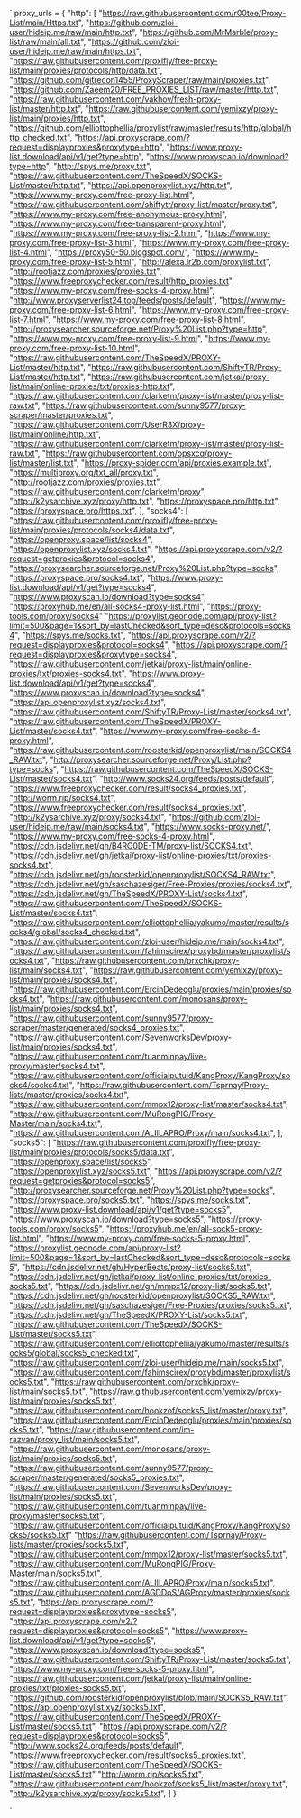´
proxy_urls = {
    "http": [
       "https://raw.githubusercontent.com/r00tee/Proxy-List/main/Https.txt",
        "https://github.com/zloi-user/hideip.me/raw/main/http.txt",
        "https://github.com/MrMarble/proxy-list/raw/main/all.txt",
        "https://github.com/zloi-user/hideip.me/raw/main/https.txt",
        "https://raw.githubusercontent.com/proxifly/free-proxy-list/main/proxies/protocols/http/data.txt",
        "https://github.com/gitrecon1455/ProxyScraper/raw/main/proxies.txt",
        "https://github.com/Zaeem20/FREE_PROXIES_LIST/raw/master/http.txt",
        "https://raw.githubusercontent.com/vakhov/fresh-proxy-list/master/http.txt",
        "https://raw.githubusercontent.com/yemixzy/proxy-list/main/proxies/http.txt",
        "https://github.com/elliottophellia/proxylist/raw/master/results/http/global/http_checked.txt",
        "https://api.proxyscrape.com/?request=displayproxies&proxytype=http",
        "https://www.proxy-list.download/api/v1/get?type=http",
        "https://www.proxyscan.io/download?type=http",
        "http://spys.me/proxy.txt",
        "https://raw.githubusercontent.com/TheSpeedX/SOCKS-List/master/http.txt",
        "https://api.openproxylist.xyz/http.txt",
        "https://www.my-proxy.com/free-proxy-list.html",
        "https://raw.githubusercontent.com/shiftytr/proxy-list/master/proxy.txt",
        "https://www.my-proxy.com/free-anonymous-proxy.html",
        "https://www.my-proxy.com/free-transparent-proxy.html",
        "https://www.my-proxy.com/free-proxy-list-2.html",
        "https://www.my-proxy.com/free-proxy-list-3.html",
        "https://www.my-proxy.com/free-proxy-list-4.html",
        "https://proxy50-50.blogspot.com/",
        "https://www.my-proxy.com/free-proxy-list-5.html",
        "http://alexa.lr2b.com/proxylist.txt",
        "http://rootjazz.com/proxies/proxies.txt",
        "https://www.freeproxychecker.com/result/http_proxies.txt",
        "https://www.my-proxy.com/free-socks-4-proxy.html",
        "http://www.proxyserverlist24.top/feeds/posts/default",
        "https://www.my-proxy.com/free-proxy-list-6.html",
        "https://www.my-proxy.com/free-proxy-list-7.html",
        "https://www.my-proxy.com/free-proxy-list-8.html",
        "http://proxysearcher.sourceforge.net/Proxy%20List.php?type=http",
        "https://www.my-proxy.com/free-proxy-list-9.html",
        "https://www.my-proxy.com/free-proxy-list-10.html",
        "https://raw.githubusercontent.com/TheSpeedX/PROXY-List/master/http.txt",
        "https://raw.githubusercontent.com/ShiftyTR/Proxy-List/master/http.txt",
        "https://raw.githubusercontent.com/jetkai/proxy-list/main/online-proxies/txt/proxies-http.txt",
        "https://raw.githubusercontent.com/clarketm/proxy-list/master/proxy-list-raw.txt",
        "https://raw.githubusercontent.com/sunny9577/proxy-scraper/master/proxies.txt",
        "https://raw.githubusercontent.com/UserR3X/proxy-list/main/online/http.txt",
        "https://raw.githubusercontent.com/clarketm/proxy-list/master/proxy-list-raw.txt",
        "https://raw.githubusercontent.com/opsxcq/proxy-list/master/list.txt",
        "https://proxy-spider.com/api/proxies.example.txt",
        "https://multiproxy.org/txt_all/proxy.txt",
        "http://rootjazz.com/proxies/proxies.txt",
        "https://raw.githubusercontent.com/clarketm/proxy",
        "http://k2ysarchive.xyz/proxy/http.txt",
        "https://proxyspace.pro/http.txt",
        "https://proxyspace.pro/https.txt",
    ],
    "socks4": [
        "https://raw.githubusercontent.com/proxifly/free-proxy-list/main/proxies/protocols/socks4/data.txt",
        "https://openproxy.space/list/socks4",
        "https://openproxylist.xyz/socks4.txt",
        "https://api.proxyscrape.com/v2/?request=getproxies&protocol=socks4",
        "https://proxysearcher.sourceforge.net/Proxy%20List.php?type=socks",
        "https://proxyspace.pro/socks4.txt",
        "https://www.proxy-list.download/api/v1/get?type=socks4",
        "https://www.proxyscan.io/download?type=socks4",
        "https://proxyhub.me/en/all-socks4-proxy-list.html",
        "https://proxy-tools.com/proxy/socks4"
        "https://proxylist.geonode.com/api/proxy-list?limit=500&page=1&sort_by=lastChecked&sort_type=desc&protocols=socks4",
        "https://spys.me/socks.txt",
        "https://api.proxyscrape.com/v2/?request=displayproxies&protocol=socks4",
        "https://api.proxyscrape.com/?request=displayproxies&proxytype=socks4",
        "https://raw.githubusercontent.com/jetkai/proxy-list/main/online-proxies/txt/proxies-socks4.txt",
        "https://www.proxy-list.download/api/v1/get?type=socks4",
        "https://www.proxyscan.io/download?type=socks4",
        "https://api.openproxylist.xyz/socks4.txt",
        "https://raw.githubusercontent.com/ShiftyTR/Proxy-List/master/socks4.txt",
        "https://raw.githubusercontent.com/TheSpeedX/PROXY-List/master/socks4.txt",
        "https://www.my-proxy.com/free-socks-4-proxy.html",
        "https://raw.githubusercontent.com/roosterkid/openproxylist/main/SOCKS4_RAW.txt",
        "http://proxysearcher.sourceforge.net/Proxy/List.php?type=socks",
        "https://raw.githubusercontent.com/TheSpeedX/SOCKS-List/master/socks4.txt",
        "http://www.socks24.org/feeds/posts/default",
        "https://www.freeproxychecker.com/result/socks4_proxies.txt",
        "http://worm.rip/socks4.txt",
        "https://www.freeproxychecker.com/result/socks4_proxies.txt",
        "http://k2ysarchive.xyz/proxy/socks4.txt",
        "https://github.com/zloi-user/hideip.me/raw/main/socks4.txt",
        "https://www.socks-proxy.net/",
        "https://www.my-proxy.com/free-socks-4-proxy.html",
        "https://cdn.jsdelivr.net/gh/B4RC0DE-TM/proxy-list/SOCKS4.txt",
        "https://cdn.jsdelivr.net/gh/jetkai/proxy-list/online-proxies/txt/proxies-socks4.txt",
        "https://cdn.jsdelivr.net/gh/roosterkid/openproxylist/SOCKS4_RAW.txt",
        "https://cdn.jsdelivr.net/gh/saschazesiger/Free-Proxies/proxies/socks4.txt",
        "https://cdn.jsdelivr.net/gh/TheSpeedX/PROXY-List/socks4.txt",
        "https://raw.githubusercontent.com/TheSpeedX/SOCKS-List/master/socks4.txt",
        "https://raw.githubusercontent.com/elliottophellia/yakumo/master/results/socks4/global/socks4_checked.txt",
        "https://raw.githubusercontent.com/zloi-user/hideip.me/main/socks4.txt",
        "https://raw.githubusercontent.com/fahimscirex/proxybd/master/proxylist/socks4.txt",
        "https://raw.githubusercontent.com/prxchk/proxy-list/main/socks4.txt",
        "https://raw.githubusercontent.com/yemixzy/proxy-list/main/proxies/socks4.txt",
        "https://raw.githubusercontent.com/ErcinDedeoglu/proxies/main/proxies/socks4.txt",
        "https://raw.githubusercontent.com/monosans/proxy-list/main/proxies/socks4.txt",
        "https://raw.githubusercontent.com/sunny9577/proxy-scraper/master/generated/socks4_proxies.txt",
        "https://raw.githubusercontent.com/SevenworksDev/proxy-list/main/proxies/socks4.txt",
        "https://raw.githubusercontent.com/tuanminpay/live-proxy/master/socks4.txt",
        "https://raw.githubusercontent.com/officialputuid/KangProxy/KangProxy/socks4/socks4.txt",
        "https://raw.githubusercontent.com/Tsprnay/Proxy-lists/master/proxies/socks4.txt",
        "https://raw.githubusercontent.com/mmpx12/proxy-list/master/socks4.txt",
        "https://raw.githubusercontent.com/MuRongPIG/Proxy-Master/main/socks4.txt",
        "https://raw.githubusercontent.com/ALIILAPRO/Proxy/main/socks4.txt",
    ],
    "socks5": [
        "https://raw.githubusercontent.com/proxifly/free-proxy-list/main/proxies/protocols/socks5/data.txt",
        "https://openproxy.space/list/socks5",
        "https://openproxylist.xyz/socks5.txt",
        "https://api.proxyscrape.com/v2/?request=getproxies&protocol=socks5",
        "http://proxysearcher.sourceforge.net/Proxy%20List.php?type=socks",
        "https://proxyspace.pro/socks5.txt",
        "https://spys.me/socks.txt",
        "https://www.proxy-list.download/api/v1/get?type=socks5",
        "https://www.proxyscan.io/download?type=socks5",
        "https://proxy-tools.com/proxy/socks5",
        "https://proxyhub.me/en/all-sock5-proxy-list.html",
        "https://www.my-proxy.com/free-socks-5-proxy.html",
        "https://proxylist.geonode.com/api/proxy-list?limit=500&page=1&sort_by=lastChecked&sort_type=desc&protocols=socks5",
        "https://cdn.jsdelivr.net/gh/HyperBeats/proxy-list/socks5.txt",
        "https://cdn.jsdelivr.net/gh/jetkai/proxy-list/online-proxies/txt/proxies-socks5.txt",
        "https://cdn.jsdelivr.net/gh/mmpx12/proxy-list/socks5.txt",
        "https://cdn.jsdelivr.net/gh/roosterkid/openproxylist/SOCKS5_RAW.txt",
        "https://cdn.jsdelivr.net/gh/saschazesiger/Free-Proxies/proxies/socks5.txt",
        "https://cdn.jsdelivr.net/gh/TheSpeedX/PROXY-List/socks5.txt",
        "https://raw.githubusercontent.com/TheSpeedX/SOCKS-List/master/socks5.txt",
        "https://raw.githubusercontent.com/elliottophellia/yakumo/master/results/socks5/global/socks5_checked.txt",
        "https://raw.githubusercontent.com/zloi-user/hideip.me/main/socks5.txt",
        "https://raw.githubusercontent.com/fahimscirex/proxybd/master/proxylist/socks5.txt",
        "https://raw.githubusercontent.com/prxchk/proxy-list/main/socks5.txt",
        "https://raw.githubusercontent.com/yemixzy/proxy-list/main/proxies/socks5.txt",
        "https://raw.githubusercontent.com/hookzof/socks5_list/master/proxy.txt",
        "https://raw.githubusercontent.com/ErcinDedeoglu/proxies/main/proxies/socks5.txt",
        "https://raw.githubusercontent.com/im-razvan/proxy_list/main/socks5.txt",
        "https://raw.githubusercontent.com/monosans/proxy-list/main/proxies/socks5.txt",
        "https://raw.githubusercontent.com/sunny9577/proxy-scraper/master/generated/socks5_proxies.txt",
        "https://raw.githubusercontent.com/SevenworksDev/proxy-list/main/proxies/socks5.txt",
        "https://raw.githubusercontent.com/tuanminpay/live-proxy/master/socks5.txt",
        "https://raw.githubusercontent.com/officialputuid/KangProxy/KangProxy/socks5/socks5.txt"
        "https://raw.githubusercontent.com/Tsprnay/Proxy-lists/master/proxies/socks5.txt",
        "https://raw.githubusercontent.com/mmpx12/proxy-list/master/socks5.txt",
        "https://raw.githubusercontent.com/MuRongPIG/Proxy-Master/main/socks5.txt",
        "https://raw.githubusercontent.com/ALIILAPRO/Proxy/main/socks5.txt",
        "https://raw.githubusercontent.com/AGDDoS/AGProxy/master/proxies/socks5.txt",
        "https://api.proxyscrape.com/?request=displayproxies&proxytype=socks5",
        "https://api.proxyscrape.com/v2/?request=displayproxies&protocol=socks5",
        "https://www.proxy-list.download/api/v1/get?type=socks5",
        "https://www.proxyscan.io/download?type=socks5",
        "https://raw.githubusercontent.com/ShiftyTR/Proxy-List/master/socks5.txt",
        "https://www.my-proxy.com/free-socks-5-proxy.html",
        "https://raw.githubusercontent.com/jetkai/proxy-list/main/online-proxies/txt/proxies-socks5.txt",
        "https://github.com/roosterkid/openproxylist/blob/main/SOCKS5_RAW.txt",
        "https://api.openproxylist.xyz/socks5.txt",
        "https://raw.githubusercontent.com/TheSpeedX/PROXY-List/master/socks5.txt",
        "https://api.proxyscrape.com/v2/?request=displayproxies&protocol=socks5",
        "http://www.socks24.org/feeds/posts/default",
        "https://www.freeproxychecker.com/result/socks5_proxies.txt",
        "https://raw.githubusercontent.com/TheSpeedX/SOCKS-List/master/socks5.txt"
        "http://worm.rip/socks5.txt",
        "https://raw.githubusercontent.com/hookzof/socks5_list/master/proxy.txt",
        "http://k2ysarchive.xyz/proxy/socks5.txt",
    ]
}

´

